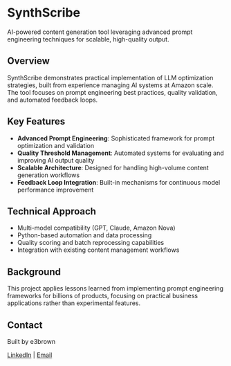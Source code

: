 # SynthScribe

AI-powered content generation tool leveraging advanced prompt engineering techniques for scalable, high-quality output.

## Overview

SynthScribe demonstrates practical implementation of LLM optimization strategies, built from experience managing AI systems at Amazon scale. The tool focuses on prompt engineering best practices, quality validation, and automated feedback loops.

## Key Features

- **Advanced Prompt Engineering**: Sophisticated framework for prompt optimization and validation
- **Quality Threshold Management**: Automated systems for evaluating and improving AI output quality
- **Scalable Architecture**: Designed for handling high-volume content generation workflows
- **Feedback Loop Integration**: Built-in mechanisms for continuous model performance improvement

## Technical Approach

- Multi-model compatibility (GPT, Claude, Amazon Nova)
- Python-based automation and data processing
- Quality scoring and batch reprocessing capabilities
- Integration with existing content management workflows

## Background

This project applies lessons learned from implementing prompt engineering frameworks for billions of products, focusing on practical business applications rather than experimental features.

## Contact

Built by e3brown

[LinkedIn](https://linkedin.com/in/eddy-brown) | [Email](mailto:e3brown@outlook.com)
